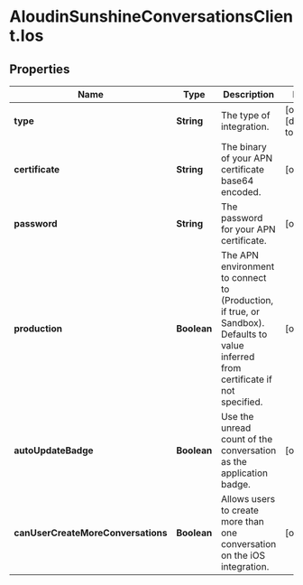 # AloudinSunshineConversationsClient.Ios

## Properties

Name | Type | Description | Notes
------------ | ------------- | ------------- | -------------
**type** | **String** | The type of integration. | [optional] [default to &#39;ios&#39;]
**certificate** | **String** | The binary of your APN certificate base64 encoded. | [optional] 
**password** | **String** | The password for your APN certificate. | [optional] 
**production** | **Boolean** | The APN environment to connect to (Production, if true, or Sandbox). Defaults to value inferred from certificate if not specified. | [optional] 
**autoUpdateBadge** | **Boolean** | Use the unread count of the conversation as the application badge. | [optional] 
**canUserCreateMoreConversations** | **Boolean** | Allows users to create more than one conversation on the iOS integration. | [optional] 


